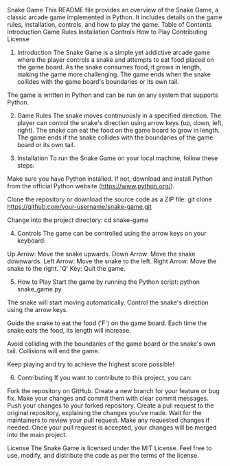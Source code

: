 Snake Game
This README file provides an overview of the Snake Game, a classic arcade game implemented in Python. It includes details on the game rules, installation, controls, and how to play the game.
Table of Contents
Introduction
Game Rules
Installation
Controls
How to Play
Contributing
License
1. Introduction
The Snake Game is a simple yet addictive arcade game where the player controls a snake and attempts to eat food placed on the game board. As the snake consumes food, it grows in length, making the game more challenging. The game ends when the snake collides with the game board's boundaries or its own tail.

The game is written in Python and can be run on any system that supports Python.

2. Game Rules
The snake moves continuously in a specified direction.
The player can control the snake's direction using arrow keys (up, down, left, right).
The snake can eat the food on the game board to grow in length.
The game ends if the snake collides with the boundaries of the game board or its own tail.

3. Installation
   To run the Snake Game on your local machine, follow these steps:

Make sure you have Python installed. If not, download and install Python from the official Python website (https://www.python.org/).

Clone the repository or download the source code as a ZIP file:
git clone https://github.com/your-username/snake-game.git

Change into the project directory:
cd snake-game

4. Controls
The game can be controlled using the arrow keys on your keyboard:

Up Arrow: Move the snake upwards.
Down Arrow: Move the snake downwards.
Left Arrow: Move the snake to the left.
Right Arrow: Move the snake to the right.
'Q' Key: Quit the game.

5. How to Play
Start the game by running the Python script:
python snake_game.py

The snake will start moving automatically. Control the snake's direction using the arrow keys.

Guide the snake to eat the food ('F') on the game board. Each time the snake eats the food, its length will increase.

Avoid colliding with the boundaries of the game board or the snake's own tail. Collisions will end the game.

Keep playing and try to achieve the highest score possible!

6. Contributing
If you want to contribute to this project, you can:

Fork the repository on GitHub.
Create a new branch for your feature or bug fix.
Make your changes and commit them with clear commit messages.
Push your changes to your forked repository.
Create a pull request to the original repository, explaining the changes you've made.
Wait for the maintainers to review your pull request. Make any requested changes if needed.
Once your pull request is accepted, your changes will be merged into the main project.

License
The Snake Game is licensed under the MIT License. Feel free to use, modify, and distribute the code as per the terms of the license.
   
